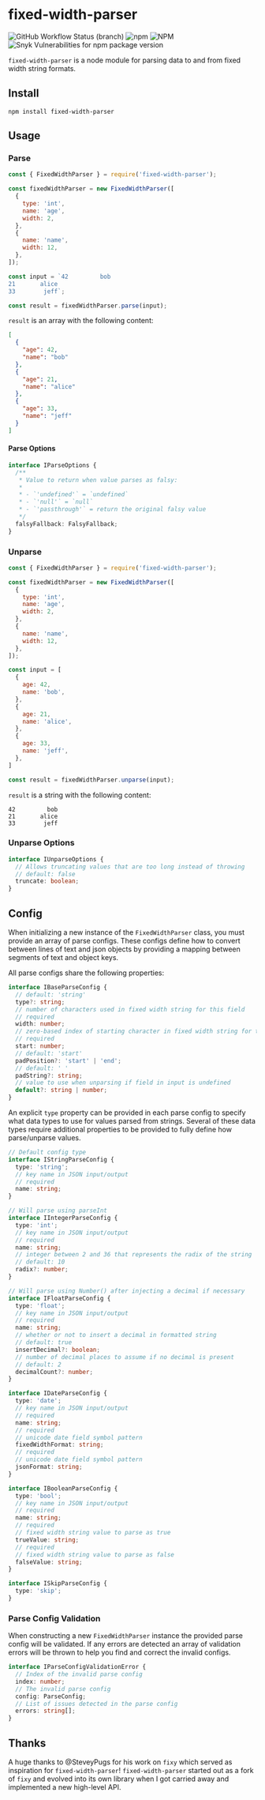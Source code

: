 # fixed-width-parser

![GitHub Workflow Status (branch)](https://img.shields.io/github/workflow/status/keawade/fixed-width-parser/npm-publish/master)
![npm](https://img.shields.io/npm/v/fixed-width-parser)
![NPM](https://img.shields.io/npm/l/fixed-width-parser)
![Snyk Vulnerabilities for npm package version](https://img.shields.io/snyk/vulnerabilities/npm/fixed-width-parser)

`fixed-width-parser` is a node module for parsing data to and from fixed width string
formats.

## Install

```shell
npm install fixed-width-parser
```

## Usage

### Parse

```javascript
const { FixedWidthParser } = require('fixed-width-parser');

const fixedWidthParser = new FixedWidthParser([
  {
    type: 'int',
    name: 'age',
    width: 2,
  },
  {
    name: 'name',
    width: 12,
  },
]);

const input = `42         bob
21       alice
33        jeff`;

const result = fixedWidthParser.parse(input);
```

`result` is an array with the following content:

```json
[
  {
    "age": 42,
    "name": "bob"
  },
  {
    "age": 21,
    "name": "alice"
  },
  {
    "age": 33,
    "name": "jeff"
  }
]
```

#### Parse Options

```typescript
interface IParseOptions {
  /**
   * Value to return when value parses as falsy:
   *
   * - `'undefined'` = `undefined`
   * - `'null'` = `null`
   * - `'passthrough'` = return the original falsy value
   */
  falsyFallback: FalsyFallback;
}
```

### Unparse

```javascript
const { FixedWidthParser } = require('fixed-width-parser');

const fixedWidthParser = new FixedWidthParser([
  {
    type: 'int',
    name: 'age',
    width: 2,
  },
  {
    name: 'name',
    width: 12,
  },
]);

const input = [
  {
    age: 42,
    name: 'bob',
  },
  {
    age: 21,
    name: 'alice',
  },
  {
    age: 33,
    name: 'jeff',
  },
]

const result = fixedWidthParser.unparse(input);
```

`result` is a string with the following content:

```text
42         bob
21       alice
33        jeff
```

### Unparse Options

```typescript
interface IUnparseOptions {
  // Allows truncating values that are too long instead of throwing
  // default: false
  truncate: boolean;
}
```

## Config

When initializing a new instance of the `FixedWidthParser` class, you must provide
an array of parse configs. These configs define how to convert between lines of
text and json objects by providing a mapping between segments of text and object keys.

All parse configs share the following properties:

```typescript
interface IBaseParseConfig {
  // default: 'string'
  type?: string;
  // number of characters used in fixed width string for this field
  // required
  width: number;
  // zero-based index of starting character in fixed width string for this field
  // required
  start: number;
  // default: 'start'
  padPosition?: 'start' | 'end';
  // default: ' '
  padString?: string;
  // value to use when unparsing if field in input is undefined
  default?: string | number;
}
```

An explicit `type` property can be provided in each parse config to specify what
data types to use for values parsed from strings. Several of these data types require
additional properties to be provided to fully define how parse/unparse values. 

```typescript
// Default config type
interface IStringParseConfig {
  type: 'string';
  // key name in JSON input/output
  // required
  name: string;
}
```

```typescript
// Will parse using parseInt
interface IIntegerParseConfig {
  type: 'int';
  // key name in JSON input/output
  // required
  name: string;
  // integer between 2 and 36 that represents the radix of the string
  // default: 10
  radix?: number;
}
```

```typescript
// Will parse using Number() after injecting a decimal if necessary
interface IFloatParseConfig {
  type: 'float';
  // key name in JSON input/output
  // required
  name: string;
  // whether or not to insert a decimal in formatted string
  // default: true
  insertDecimal?: boolean;
  // number of decimal places to assume if no decimal is present
  // default: 2
  decimalCount?: number;
}
```

```typescript
interface IDateParseConfig {
  type: 'date';
  // key name in JSON input/output
  // required
  name: string;
  // required
  // unicode date field symbol pattern
  fixedWidthFormat: string;
  // required
  // unicode date field symbol pattern
  jsonFormat: string;
}
```

```typescript
interface IBooleanParseConfig {
  type: 'bool';
  // key name in JSON input/output
  // required
  name: string;
  // required
  // fixed width string value to parse as true
  trueValue: string;
  // required
  // fixed width string value to parse as false
  falseValue: string;
}
```

```typescript
interface ISkipParseConfig {
  type: 'skip';
}
```

### Parse Config Validation

When constructing a new `FixedWidthParser` instance the provided parse config will
be validated. If any errors are detected an array of validation errors will be thrown
to help you find and correct the invalid configs.

```typescript
interface IParseConfigValidationError {
  // Index of the invalid parse config
  index: number;
  // The invalid parse config
  config: ParseConfig;
  // List of issues detected in the parse config
  errors: string[];
}
```

## Thanks

A huge thanks to @SteveyPugs for his work on `fixy` which served as inspiration
for `fixed-width-parser`! `fixed-width-parser` started out as a fork of `fixy` and
evolved into its own library when I got carried away and implemented a new high-level
API.
